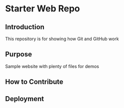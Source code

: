 # Starter Web Repo

## Introduction

This repository is for showing how Git and GitHub work

## Purpose

Sample website with plenty of files for demos

## How to Contribute

## Deployment